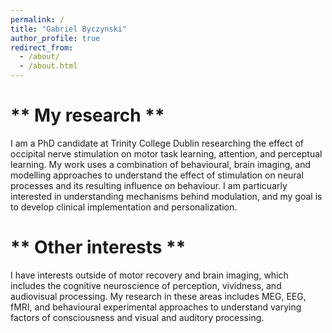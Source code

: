 ```yaml
---
permalink: /
title: "Gabriel Byczynski"
author_profile: true
redirect_from: 
  - /about/
  - /about.html
---
```


** My research **
======
I am a PhD candidate at Trinity College Dublin researching the effect of occipital nerve stimulation on motor task learning, attention, and perceptual learning. My work uses a combination of behavioural, brain imaging, and modelling approaches to understand the effect of stimulation on neural processes and its resulting influence on behaviour. I am particuarly interested in understanding mechanisms behind modulation, and my goal is to develop clinical implementation and personalization. 


** Other interests **
======
I have interests outside of motor recovery and brain imaging, which includes the cognitive neuroscience of perception, vividness, and audiovisual processing. My research in these areas includes MEG, EEG, fMRI, and behavioural experimental approaches to understand varying factors of consciousness and visual and auditory processing. 
